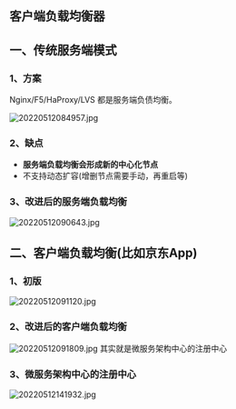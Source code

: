 ## 客户端负载均衡器
## 一、传统服务端模式
### 1、方案
Nginx/F5/HaProxy/LVS 都是服务端负债均衡。

![20220512084957.jpg](https://pic.imgdb.cn/item/627c5a13094754312989cf9a.jpg)

### 2、缺点
* **服务端负载均衡会形成新的中心化节点**
* 不支持动态扩容(增删节点需要手动，再重启等)

### 3、改进后的服务端负载均衡

![20220512090643.jpg](https://pic.imgdb.cn/item/627c5dad0947543129914797.jpg)

## 二、客户端负载均衡(比如京东App)
### 1、初版
![20220512091120.jpg](https://pic.imgdb.cn/item/627c5edf094754312993b27c.jpg)

### 2、改进后的客户端负载均衡
![20220512091809.jpg](https://pic.imgdb.cn/item/627c6059094754312996bb5b.jpg)
其实就是微服务架构中心的注册中心

### 3、微服务架构中心的注册中心
![20220512141932.jpg](https://pic.imgdb.cn/item/627ca70009475431297c3632.jpg)



